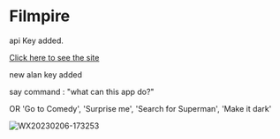 # Filmpire
api Key added. 

[Click here to see the site](https://main--cozy-frangipane-477d85.netlify.app/)

new alan key added 

say command : "what can this app do?" 

OR  'Go to Comedy', 'Surprise me', 'Search for Superman', 'Make it dark'


![WX20230206-173253](https://user-images.githubusercontent.com/91357087/217102621-306dc176-ff53-4be8-9d1e-6d2f0e5bc5d7.png)
